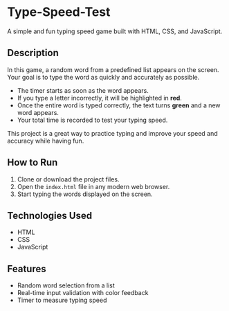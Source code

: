 # Type-Speed-Test

A simple and fun typing speed game built with HTML, CSS, and JavaScript.

## Description

In this game, a random word from a predefined list appears on the screen. Your goal is to type the word as quickly and accurately as possible.

- The timer starts as soon as the word appears.
- If you type a letter incorrectly, it will be highlighted in **red**.
- Once the entire word is typed correctly, the text turns **green** and a new word appears.
- Your total time is recorded to test your typing speed.

This project is a great way to practice typing and improve your speed and accuracy while having fun.

## How to Run

1. Clone or download the project files.
2. Open the `index.html` file in any modern web browser.
3. Start typing the words displayed on the screen.

## Technologies Used

- HTML
- CSS
- JavaScript

## Features

- Random word selection from a list
- Real-time input validation with color feedback
- Timer to measure typing speed

